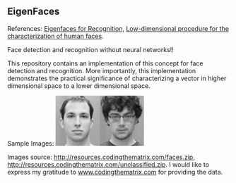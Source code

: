 ## EigenFaces

References: [Eigenfaces for Recognition][1], [Low-dimensional procedure for the characterization of human faces][2].

Face detection and recognition without neural networks!!

This repository contains an implementation of this concept for face detection and recognition. More importantly, this implementation demonstrates the practical significance of characterizing a vector in higher dimensional space to a lower dimensional space.  

Sample Images:
<img src = "./data/faces/img00.png" width = "100px"/><img src = "./data/faces/img10.png" width = "100px"/>


Images source: http://resources.codingthematrix.com/faces.zip, http://resources.codingthematrix.com/unclassified.zip.
I would like to express my gratitude to www.codingthematrix.com for providing the data.

   [1]: <https://dl.acm.org/doi/10.1162/jocn.1991.3.1.71>
   [2]: <https://www.osapublishing.org/josaa/abstract.cfm?uri=josaa-4-3-519>
